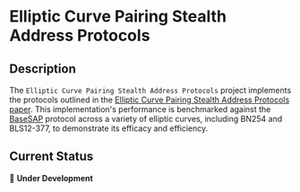 # Elliptic Curve Pairing Stealth Address Protocols

## Description

The `Elliptic Curve Pairing Stealth Address Protocols` project implements the protocols outlined in the [Elliptic Curve Pairing Stealth Address Protocols paper](https://arxiv.org/abs/2312.12131). This implementation's performance is benchmarked against the [BaseSAP](https://arxiv.org/abs/2306.14272) protocol across a variety of elliptic curves, including BN254 and BLS12-377, to demonstrate its efficacy and efficiency.

## Current Status

📜 **Under Development**
